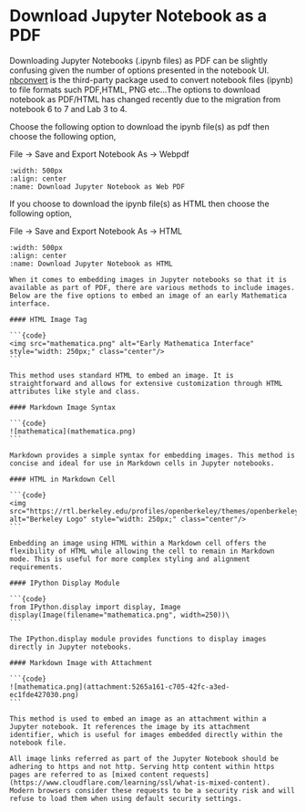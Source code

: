 # Download Jupyter Notebook as a PDF

Downloading Jupyter Notebooks (.ipynb files) as PDF can be slightly confusing given the number of options presented in the notebook UI. [nbconvert](https://github.com/jupyter/nbconvert) is the third-party package used to convert notebook files (ipynb) to file formats such PDF,HTML, PNG etc...The options to download notebook as PDF/HTML has changed recently due to the migration from notebook 6 to 7 and Lab 3 to 4.

Choose the following option to download the ipynb file(s) as pdf then choose the following option,

File -> Save and Export Notebook As -> Webpdf

```{figure} ../images/download_notebook_webpdf.png
:width: 500px
:align: center
:name: Download Jupyter Notebook as Web PDF
```

If you choose to download the ipynb file(s) as HTML then choose the following option,

File -> Save and Export Notebook As -> HTML

```{figure} ../images/download_notebook_html.png
:width: 500px
:align: center
:name: Download Jupyter Notebook as HTML
```

````{note}
When it comes to embedding images in Jupyter notebooks so that it is available as part of PDF, there are various methods to include images. Below are the five options to embed an image of an early Mathematica interface.

#### HTML Image Tag

```{code}
<img src="mathematica.png" alt="Early Mathematica Interface" style="width: 250px;" class="center"/>
```

This method uses standard HTML to embed an image. It is straightforward and allows for extensive customization through HTML attributes like style and class.

#### Markdown Image Syntax

```{code}
![mathematica](mathematica.png)
```

Markdown provides a simple syntax for embedding images. This method is concise and ideal for use in Markdown cells in Jupyter notebooks.

#### HTML in Markdown Cell

```{code}
<img src="https://rtl.berkeley.edu/profiles/openberkeley/themes/openberkeley_theme_brand/assets/images/berkeley_wordmark_blue_175x70.svg" alt="Berkeley Logo" style="width: 250px;" class="center"/>
``` 

Embedding an image using HTML within a Markdown cell offers the flexibility of HTML while allowing the cell to remain in Markdown mode. This is useful for more complex styling and alignment requirements.

#### IPython Display Module

```{code}
from IPython.display import display, Image
display(Image(filename="mathematica.png", width=250))\
``` 

The IPython.display module provides functions to display images directly in Jupyter notebooks.

#### Markdown Image with Attachment

```{code}
![mathematica.png](attachment:5265a161-c705-42fc-a3ed-ec1fde427030.png)
``` 

This method is used to embed an image as an attachment within a Jupyter notebook. It references the image by its attachment identifier, which is useful for images embedded directly within the notebook file.

````

```{warning}
All image links referred as part of the Jupyter Notebook should be adhering to https and not http. Serving http content within https pages are referred to as [mixed content requests](https://www.cloudflare.com/learning/ssl/what-is-mixed-content). Modern browsers consider these requests to be a security risk and will refuse to load them when using default security settings.
````

